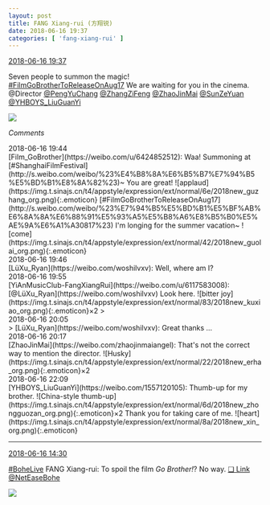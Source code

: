 ```yaml
---
layout: post
title: FANG Xiang-rui (方翔锐)
date: 2018-06-16 19:37
categories: [ 'fang-xiang-rui' ]
---
```


<div class="weibo-info">
  <a href="https://weibo.com/6117583008/GlEUPrIvG">2018-06-16 19:37</a>
</div>

Seven people to summon the magic!  
[#FilmGoBrotherToReleaseOnAug17](http://s.weibo.com/weibo/%23%E7%94%B5%E5%BD%B1%E5%BF%AB%E6%8A%8A%E6%88%91%E5%93%A5%E5%B8%A6%E8%B5%B0%E5%AE%9A%E6%A1%A30817%23) We are waiting for you in the cinema.  
@Director [@PengYuChang](https://weibo.com/u/2286552551) [@ZhangZiFeng](https://weibo.com/zhangzifeng2001) [@ZhaoJinMai](https://weibo.com/zhaojinmaiangel) [@SunZeYuan](https://weibo.com/u/5616945199) [@YHBOYS_LiuGuanYi](https://weibo.com/u/1557120105)

<!-- more -->

<a href="http://wx4.sinaimg.cn/mw690/006G0KNGgy1fsd94c32udj32yo1o04qu.jpg">
  <img class="weibo-pic-preview-h" src="http://wx4.sinaimg.cn/orj360/006G0KNGgy1fsd94c32udj32yo1o04qu.jpg" />
</a>

*Comments*

<div class="weibo-info">2018-06-16 19:44</div>
[Film_GoBrother](https://weibo.com/u/6424852512): Waa! Summoning at [#ShanghaiFilmFestival](http://s.weibo.com/weibo/%23%E4%B8%8A%E6%B5%B7%E7%94%B5%E5%BD%B1%E8%8A%82%23)~ You are great! ![applaud](https://img.t.sinajs.cn/t4/appstyle/expression/ext/normal/6e/2018new_guzhang_org.png){:.emoticon} [#FilmGoBrotherToReleaseOnAug17](http://s.weibo.com/weibo/%23%E7%94%B5%E5%BD%B1%E5%BF%AB%E6%8A%8A%E6%88%91%E5%93%A5%E5%B8%A6%E8%B5%B0%E5%AE%9A%E6%A1%A30817%23) I'm longing for the summer vacation~ ![come](https://img.t.sinajs.cn/t4/appstyle/expression/ext/normal/42/2018new_guolai_org.png){:.emoticon}

<div class="weibo-info">2018-06-16 19:46</div>
[LüXu_Ryan](https://weibo.com/woshilvxv): Well, where am I?

<div class="weibo-info">2018-06-16 19:55</div>
[YiAnMusicClub-FangXiangRui](https://weibo.com/u/6117583008): [@LüXu_Ryan](https://weibo.com/woshilvxv) Look here. ![bitter joy](https://img.t.sinajs.cn/t4/appstyle/expression/ext/normal/83/2018new_kuxiao_org.png){:.emoticon}×2
> <div class="weibo-info">2018-06-16 20:05</div>
> [LüXu_Ryan](https://weibo.com/woshilvxv): Great thanks …

<div class="weibo-info">2018-06-16 20:17</div>
[ZhaoJinMai](https://weibo.com/zhaojinmaiangel): That's not the correct way to mention the director. ![Husky](https://img.t.sinajs.cn/t4/appstyle/expression/ext/normal/22/2018new_erha_org.png){:.emoticon}×2

<div class="weibo-info">2018-06-16 22:09</div>
[YHBOYS_LiuGuanYi](https://weibo.com/1557120105): Thumb-up for my brother. ![China-style thumb-up](https://img.t.sinajs.cn/t4/appstyle/expression/ext/normal/6d/2018new_zhongguozan_org.png){:.emoticon}×2 Thank you for taking care of me. ![heart](https://img.t.sinajs.cn/t4/appstyle/expression/ext/normal/8a/2018new_xin_org.png){:.emoticon}

---

<div class="weibo-info">
  <a href="https://weibo.com/6117583008/GlCU6ozS1">2018-06-16 14:30</a>
</div>

[#BoheLive](http://s.weibo.com/weibo/%23%E8%96%84%E8%8D%B7%E7%9B%B4%E6%92%AD%23) FANG Xiang-rui: To spoil the film *Go Brother!*? No way. [❏ Link](http://live.ent.163.com/85198207) [@NetEaseBohe](https://weibo.com/u/6184085181)

<a href="http://wx2.sinaimg.cn/mw690/006G0KNGgy1fsd08ibi32j305k05k0sr.jpg">
  <img class="weibo-pic-preview" src="http://wx2.sinaimg.cn/orj360/006G0KNGgy1fsd08ibi32j305k05k0sr.jpg" />
</a>
